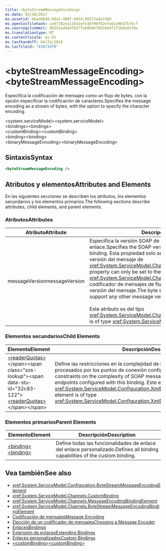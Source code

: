 ```yaml
---
title: <byteStreamMessageEncoding>
ms.date: 03/30/2017
ms.assetid: bbadd8dd-60a2-4007-b959-89373a8a7d60
ms.openlocfilehash: ce9f282ea1101befe3bf99762efa61e9b47b74cf
ms.sourcegitcommit: 9b552addadfb57fab0b9e7852ed4f1f1b8a42f8e
ms.translationtype: MT
ms.contentlocale: es-ES
ms.lasthandoff: 04/23/2019
ms.locfileid: "61673379"
---
```

# <a name="bytestreammessageencoding"></a><span data-ttu-id="32c83-101">\<byteStreamMessageEncoding></span><span class="sxs-lookup"><span data-stu-id="32c83-101">\<byteStreamMessageEncoding></span></span>
<span data-ttu-id="32c83-102">Especifica la codificación de mensajes como un flujo de bytes, con la opción especificar la codificación de caracteres.</span><span class="sxs-lookup"><span data-stu-id="32c83-102">Specifies the message encoding as a stream of bytes, with the option to specify the character encoding.</span></span>  
  
 <span data-ttu-id="32c83-103">\<system.serviceModel></span><span class="sxs-lookup"><span data-stu-id="32c83-103">\<system.serviceModel></span></span>  
<span data-ttu-id="32c83-104">\<bindings></span><span class="sxs-lookup"><span data-stu-id="32c83-104">\<bindings></span></span>  
<span data-ttu-id="32c83-105">\<customBinding></span><span class="sxs-lookup"><span data-stu-id="32c83-105">\<customBinding></span></span>  
<span data-ttu-id="32c83-106">\<binding></span><span class="sxs-lookup"><span data-stu-id="32c83-106">\<binding></span></span>  
<span data-ttu-id="32c83-107">\<binaryMessageEncoding></span><span class="sxs-lookup"><span data-stu-id="32c83-107">\<binaryMessageEncoding></span></span>  
  
## <a name="syntax"></a><span data-ttu-id="32c83-108">Sintaxis</span><span class="sxs-lookup"><span data-stu-id="32c83-108">Syntax</span></span>  
  
```xml  
<byteStreamMessageEncoding />
```  
  
## <a name="attributes-and-elements"></a><span data-ttu-id="32c83-109">Atributos y elementos</span><span class="sxs-lookup"><span data-stu-id="32c83-109">Attributes and Elements</span></span>  
 <span data-ttu-id="32c83-110">En las siguientes secciones se describen los atributos, los elementos secundarios y los elementos primarios.</span><span class="sxs-lookup"><span data-stu-id="32c83-110">The following sections describe attributes, child elements, and parent elements.</span></span>  
  
### <a name="attributes"></a><span data-ttu-id="32c83-111">Atributos</span><span class="sxs-lookup"><span data-stu-id="32c83-111">Attributes</span></span>  
  
|<span data-ttu-id="32c83-112">Atributo</span><span class="sxs-lookup"><span data-stu-id="32c83-112">Attribute</span></span>|<span data-ttu-id="32c83-113">Descripción</span><span class="sxs-lookup"><span data-stu-id="32c83-113">Description</span></span>|  
|---------------|-----------------|  
|<span data-ttu-id="32c83-114">messageVersion</span><span class="sxs-lookup"><span data-stu-id="32c83-114">messageVersion</span></span>|<span data-ttu-id="32c83-115">Especifica la versión SOAP de los mensajes enviados utilizando el enlace.</span><span class="sxs-lookup"><span data-stu-id="32c83-115">Specifies the SOAP version of the messages sent using the binding.</span></span> <span data-ttu-id="32c83-116">Esta propiedad solo se puede establecer en el valor de la versión del mensaje de <xref:System.ServiceModel.Channels.MessageVersion.None%2A>.</span><span class="sxs-lookup"><span data-stu-id="32c83-116">This property can only be set to the message version value of <xref:System.ServiceModel.Channels.MessageVersion.None%2A>.</span></span> <span data-ttu-id="32c83-117">El codificador de mensajes de flujo de bytes no admite ninguna otra versión del mensaje.</span><span class="sxs-lookup"><span data-stu-id="32c83-117">The byte stream message encoder does not support any other message versions.</span></span><br /><br /> <span data-ttu-id="32c83-118">Este atributo es del tipo <xref:System.ServiceModel.Channels.MessageVersion>.</span><span class="sxs-lookup"><span data-stu-id="32c83-118">This attribute is of type <xref:System.ServiceModel.Channels.MessageVersion>.</span></span>|  
  
### <a name="child-elements"></a><span data-ttu-id="32c83-119">Elementos secundarios</span><span class="sxs-lookup"><span data-stu-id="32c83-119">Child Elements</span></span>  
  
|<span data-ttu-id="32c83-120">Elemento</span><span class="sxs-lookup"><span data-stu-id="32c83-120">Element</span></span>|<span data-ttu-id="32c83-121">Descripción</span><span class="sxs-lookup"><span data-stu-id="32c83-121">Description</span></span>|  
|-------------|-----------------|  
|<span data-ttu-id="32c83-122">[\<readerQuotas>](https://docs.microsoft.com/previous-versions/dotnet/netframework-4.0/ms731325(v=vs.100))</span><span class="sxs-lookup"><span data-stu-id="32c83-122">[\<readerQuotas>](https://docs.microsoft.com/previous-versions/dotnet/netframework-4.0/ms731325(v=vs.100))</span></span>|<span data-ttu-id="32c83-123">Define las restricciones en la complejidad de los mensajes SOAP que pueden ser procesados por los puntos de conexión configurados con este enlace.</span><span class="sxs-lookup"><span data-stu-id="32c83-123">Defines the constraints on the complexity of SOAP messages that can be processed by endpoints configured with this binding.</span></span> <span data-ttu-id="32c83-124">Este elemento es del tipo <xref:System.ServiceModel.Configuration.XmlDictionaryReaderQuotasElement>.</span><span class="sxs-lookup"><span data-stu-id="32c83-124">This element is of type <xref:System.ServiceModel.Configuration.XmlDictionaryReaderQuotasElement>.</span></span>|  
  
### <a name="parent-elements"></a><span data-ttu-id="32c83-125">Elementos primarios</span><span class="sxs-lookup"><span data-stu-id="32c83-125">Parent Elements</span></span>  
  
|<span data-ttu-id="32c83-126">Elemento</span><span class="sxs-lookup"><span data-stu-id="32c83-126">Element</span></span>|<span data-ttu-id="32c83-127">Descripción</span><span class="sxs-lookup"><span data-stu-id="32c83-127">Description</span></span>|  
|-------------|-----------------|  
|[<span data-ttu-id="32c83-128">\<binding></span><span class="sxs-lookup"><span data-stu-id="32c83-128">\<binding></span></span>](../../../../../docs/framework/misc/binding.md)|<span data-ttu-id="32c83-129">Define todas las funcionalidades de enlace del enlace personalizado.</span><span class="sxs-lookup"><span data-stu-id="32c83-129">Defines all binding capabilities of the custom binding.</span></span>|  
  
## <a name="see-also"></a><span data-ttu-id="32c83-130">Vea también</span><span class="sxs-lookup"><span data-stu-id="32c83-130">See also</span></span>

- <xref:System.ServiceModel.Configuration.ByteStreamMessageEncodingElement>
- <xref:System.ServiceModel.Channels.CustomBinding>
- <xref:System.ServiceModel.Channels.MessageEncodingBindingElement>
- <xref:System.ServiceModel.Channels.ByteStreamMessageEncodingBindingElement>
- [<span data-ttu-id="32c83-131">Codificación de mensajes</span><span class="sxs-lookup"><span data-stu-id="32c83-131">Message Encoding</span></span>](../../../../../docs/framework/configure-apps/file-schema/wcf/message-encoding.md)
- [<span data-ttu-id="32c83-132">Elección de un codificador de mensajes</span><span class="sxs-lookup"><span data-stu-id="32c83-132">Choosing a Message Encoder</span></span>](../../../../../docs/framework/wcf/feature-details/choosing-a-message-encoder.md)
- [<span data-ttu-id="32c83-133">Enlaces</span><span class="sxs-lookup"><span data-stu-id="32c83-133">Bindings</span></span>](../../../../../docs/framework/wcf/bindings.md)
- [<span data-ttu-id="32c83-134">Extensión de enlaces</span><span class="sxs-lookup"><span data-stu-id="32c83-134">Extending Bindings</span></span>](../../../../../docs/framework/wcf/extending/extending-bindings.md)
- [<span data-ttu-id="32c83-135">Enlaces personalizados</span><span class="sxs-lookup"><span data-stu-id="32c83-135">Custom Bindings</span></span>](../../../../../docs/framework/wcf/extending/custom-bindings.md)
- [<span data-ttu-id="32c83-136">\<customBinding></span><span class="sxs-lookup"><span data-stu-id="32c83-136">\<customBinding></span></span>](../../../../../docs/framework/configure-apps/file-schema/wcf/custombinding.md)
